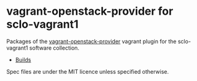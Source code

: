 # vagrant-openstack-provider for sclo-vagrant1

Packages of the [vagrant-openstack-provider](https://github.com/ggiamarchi/vagrant-openstack-provider)
vagrant plugin for the sclo-vagrant1 software collection.

* [Builds](https://copr.fedorainfracloud.org/coprs/domcleal/sclo-vagrant1-openstack/)

Spec files are under the MIT licence unless specified otherwise.
